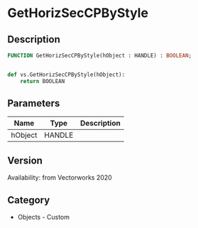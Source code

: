 # GetHorizSecCPByStyle

## Description
```pascal
FUNCTION GetHorizSecCPByStyle(hObject : HANDLE) : BOOLEAN;
```

```python

def vs.GetHorizSecCPByStyle(hObject):
    return BOOLEAN
```

## Parameters
|Name|Type|Description|
|---|---|---|
|hObject|HANDLE||

## Version
Availability: from Vectorworks 2020
## Category
* Objects - Custom

